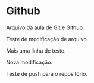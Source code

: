 # Github

Arquivo da aula de Git e Github.

Teste de modificação de arquivo.

Mais uma linha de teste.

Nova modificação.

Teste de push para o repositório.
